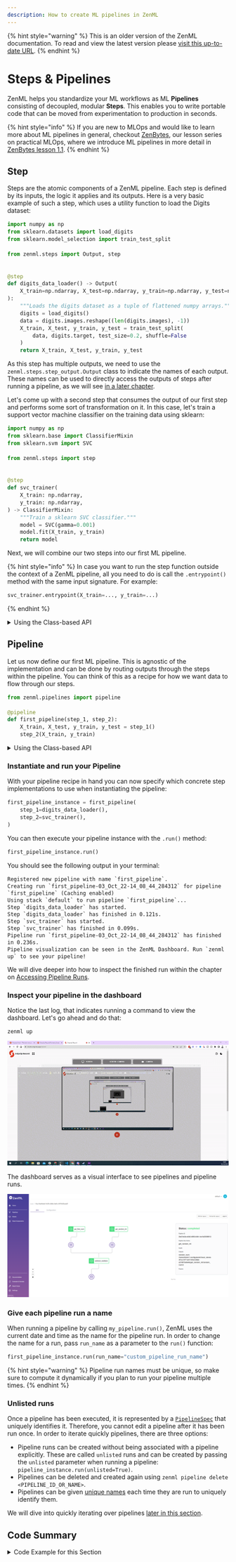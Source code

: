 ```yaml
---
description: How to create ML pipelines in ZenML
---
```


{% hint style="warning" %}
This is an older version of the ZenML documentation. To read and view the latest version please [visit this up-to-date URL](https://docs.zenml.io).
{% endhint %}


# Steps & Pipelines

ZenML helps you standardize your ML workflows as ML **Pipelines** consisting of
decoupled, modular **Steps**. This enables you to write portable code that can be
moved from experimentation to production in seconds.

{% hint style="info" %}
If you are new to MLOps and would like to learn more about ML pipelines in 
general, checkout [ZenBytes](https://github.com/zenml-io/zenbytes), our lesson
series on practical MLOps, where we introduce ML pipelines in more detail in
[ZenBytes lesson 1.1](https://github.com/zenml-io/zenbytes/blob/main/1-1_Pipelines.ipynb).
{% endhint %}

## Step

Steps are the atomic components of a ZenML pipeline. Each step is defined by its
inputs, the logic it applies and its outputs. Here is a very basic example of
such a step, which uses a utility function to load the Digits dataset:

```python
import numpy as np
from sklearn.datasets import load_digits
from sklearn.model_selection import train_test_split

from zenml.steps import Output, step


@step
def digits_data_loader() -> Output(
    X_train=np.ndarray, X_test=np.ndarray, y_train=np.ndarray, y_test=np.ndarray
):
    """Loads the digits dataset as a tuple of flattened numpy arrays."""
    digits = load_digits()
    data = digits.images.reshape((len(digits.images), -1))
    X_train, X_test, y_train, y_test = train_test_split(
        data, digits.target, test_size=0.2, shuffle=False
    )
    return X_train, X_test, y_train, y_test
```

As this step has multiple outputs, we need to use the
`zenml.steps.step_output.Output` class to indicate the names of each output. 
These names can be used to directly access the outputs of steps after running
a pipeline, as we will see [in a later chapter](./inspecting-pipeline-runs.md).

Let's come up with a second step that consumes the output of our first step and
performs some sort of transformation on it. In this case, let's train a support
vector machine classifier on the training data using sklearn:

```python
import numpy as np
from sklearn.base import ClassifierMixin
from sklearn.svm import SVC

from zenml.steps import step


@step
def svc_trainer(
    X_train: np.ndarray,
    y_train: np.ndarray,
) -> ClassifierMixin:
    """Train a sklearn SVC classifier."""
    model = SVC(gamma=0.001)
    model.fit(X_train, y_train)
    return model
```

Next, we will combine our two steps into our first ML pipeline.

{% hint style="info" %}
In case you want to run the step function outside the context of a ZenML 
pipeline, all you need to do is call the `.entrypoint()` method with the same
input signature. For example:

```python
svc_trainer.entrypoint(X_train=..., y_train=...)
```
{% endhint %}


<details>
<summary>Using the Class-based API</summary>

In ZenML there are two different ways how you can define pipelines or steps. What you have seen in this section so far is the Functional API, where steps and pipelines are defined as Python functions with a @step or @pipeline decorator respectively. This is the API that is used primarily throughout the ZenML docs and examples.

Alternatively, you can also define steps and pipelines using the Class-Based API by creating Python classes that subclass ZenML's abstract base classes BaseStep and BasePipeline directly. Internally, both APIs will result in similar definitions, so it is entirely up to you which API to use.

```python
import numpy as np
from sklearn.base import ClassifierMixin
from sklearn.svm import SVC

from zenml.steps import BaseStep, BaseParameters


class SVCTrainerParams(BaseParameters):
    """Trainer params"""
    gamma: float = 0.001


class SVCTrainerStep(BaseStep):
    def entrypoint(
        self,
        params SVCTrainerParams,
        X_train: np.ndarray,
        y_train: np.ndarray,
    ) -> ClassifierMixin:
        """Train a sklearn SVC classifier."""
        model = SVC(gamma=config.gamma)
        model.fit(X_train, y_train)
        return model
```
</details>

## Pipeline

Let us now define our first ML pipeline. This is agnostic of the implementation and can be
done by routing outputs through the steps within the pipeline. You can think of
this as a recipe for how we want data to flow through our steps.

```python
from zenml.pipelines import pipeline

@pipeline
def first_pipeline(step_1, step_2):
    X_train, X_test, y_train, y_test = step_1()
    step_2(X_train, y_train)
```

<details>
<summary>Using the Class-based API</summary>

In ZenML there are two different ways how you can define pipelines or steps. What you have seen in this section so far is the Functional API, where steps and pipelines are defined as Python functions with a @step or @pipeline decorator respectively. This is the API that is used primarily throughout the ZenML docs and examples.

Alternatively, you can also define steps and pipelines using the Class-Based API by creating Python classes that subclass ZenML's abstract base classes BaseStep and BasePipeline directly. Internally, both APIs will result in similar definitions, so it is entirely up to you which API to use.

```python
from zenml.pipelines import BasePipeline


class FirstPipeline(BasePipeline):
    def connect(self, step_1, step_2):
        X_train, X_test, y_train, y_test = step_1()
        step_2(X_train, y_train)


first_pipeline_instance = FirstPipeline(
    step_1=digits_data_loader(),
    step_2=SVCTrainerStep(SVCTrainerParams(gamma=0.01)),
)
```
</details>


### Instantiate and run your Pipeline

With your pipeline recipe in hand you can now specify which concrete step
implementations to use when instantiating the pipeline:

```python
first_pipeline_instance = first_pipeline(
    step_1=digits_data_loader(),
    step_2=svc_trainer(),
)
```

You can then execute your pipeline instance with the `.run()` method:

```python
first_pipeline_instance.run()
```

You should see the following output in your terminal:

```shell
Registered new pipeline with name `first_pipeline`.
Creating run `first_pipeline-03_Oct_22-14_08_44_284312` for pipeline `first_pipeline` (Caching enabled)
Using stack `default` to run pipeline `first_pipeline`...
Step `digits_data_loader` has started.
Step `digits_data_loader` has finished in 0.121s.
Step `svc_trainer` has started.
Step `svc_trainer` has finished in 0.099s.
Pipeline run `first_pipeline-03_Oct_22-14_08_44_284312` has finished in 0.236s.
Pipeline visualization can be seen in the ZenML Dashboard. Run `zenml up` to see your pipeline!
```

We will dive deeper into how to inspect the finished run within the chapter on
[Accessing Pipeline Runs](./inspecting-pipeline-runs.md).

### Inspect your pipeline in the dashboard

Notice the last log, that indicates running a command to view the dashboard. Let's go ahead and do that:

```
zenml up
```

![ZenML Up](../../assets/getting_started/zenml-up.gif)

The dashboard serves as a visual interface to see pipelines and pipeline runs.

![ZenML Up](../../assets/starter_guide/pipelines/pipeline_visualization.png)

### Give each pipeline run a name

When running a pipeline by calling `my_pipeline.run()`, ZenML uses the current
date and time as the name for the pipeline run. In order to change the name
for a run, pass `run_name` as a parameter to the `run()` function:

```python
first_pipeline_instance.run(run_name="custom_pipeline_run_name")
```

{% hint style="warning" %}
Pipeline run names must be unique, so make sure to compute it dynamically if you
plan to run your pipeline multiple times.
{% endhint %}

### Unlisted runs

Once a pipeline has been executed, it is represented by a [`PipelineSpec`](https://apidocs.zenml.io) that uniquely identifies it. 
Therefore, you cannot edit a pipeline after it has been run once. In order to iterate quickly pipelines, there are three options:

- Pipeline runs can be created without being associated with a pipeline explicitly. These are called `unlisted` runs and can be created by passing 
the `unlisted` parameter when running a pipeline: `pipeline_instance.run(unlisted=True)`.
- Pipelines can be deleted and created again using `zenml pipeline delete <PIPELINE_ID_OR_NAME>`.
- Pipelines can be given [unique names](#give-each-pipeline-run-a-name) each time they are run to uniquely identify them.

We will dive into quickly iterating over pipelines [later in this section](iterating.md).

## Code Summary

<details>
<summary>Code Example for this Section</summary>

```python
import numpy as np
from sklearn.base import ClassifierMixin
from sklearn.datasets import load_digits
from sklearn.model_selection import train_test_split
from sklearn.svm import SVC

from zenml.steps import Output, step
from zenml.pipelines import pipeline


@step
def digits_data_loader() -> Output(
    X_train=np.ndarray, X_test=np.ndarray, y_train=np.ndarray, y_test=np.ndarray
):
    """Loads the digits dataset as a tuple of flattened numpy arrays."""
    digits = load_digits()
    data = digits.images.reshape((len(digits.images), -1))
    X_train, X_test, y_train, y_test = train_test_split(
        data, digits.target, test_size=0.2, shuffle=False
    )
    return X_train, X_test, y_train, y_test


@step
def svc_trainer(
    X_train: np.ndarray,
    y_train: np.ndarray,
) -> ClassifierMixin:
    """Train a sklearn SVC classifier."""
    model = SVC(gamma=0.001)
    model.fit(X_train, y_train)
    return model


@pipeline
def first_pipeline(step_1, step_2):
    X_train, X_test, y_train, y_test = step_1()
    step_2(X_train, y_train)


first_pipeline_instance = first_pipeline(
    step_1=digits_data_loader(),
    step_2=svc_trainer(),
)

first_pipeline_instance.run()
```

</details>
